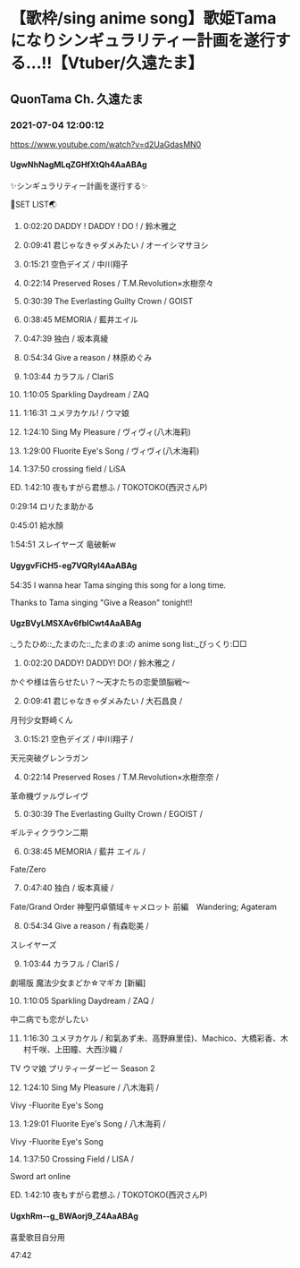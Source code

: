 # 【歌枠/sing anime song】歌姫Tamaになりシンギュラリティー計画を遂行する...!!【Vtuber/久遠たま】

## QuonTama Ch. 久遠たま

### 2021-07-04 12:00:12

https://www.youtube.com/watch?v=d2UaGdasMN0

#### UgwNhNagMLqZGHfXtQh4AaABAg

✨シンギュラリティー計画を遂行する✨



🥚SET LIST🌏



01. 0:02:20 DADDY ! DADDY ! DO ! / 鈴木雅之

02. 0:09:41 君じゃなきゃダメみたい / オーイシマサヨシ

03. 0:15:21 空色デイズ / 中川翔子

04. 0:22:14 Preserved Roses / T.M.Revolution×水樹奈々

05. 0:30:39 The Everlasting Guilty Crown / GOIST

06. 0:38:45 MEMORIA / 藍井エイル

07. 0:47:39 独白 / 坂本真綾

08. 0:54:34 Give a reason / 林原めぐみ

09. 1:03:44 カラフル / ClariS

10. 1:10:05 Sparkling Daydream / ZAQ

11. 1:16:31 ユメヲカケル! / ウマ娘

12. 1:24:10 Sing My Pleasure / ヴィヴィ(八木海莉)

13. 1:29:00 Fluorite Eye's Song / ヴィヴィ(八木海莉)

14. 1:37:50 crossing field / LiSA

ED. 1:42:10 夜もすがら君想ふ / TOKOTOKO(西沢さんP) 



0:29:14 ロリたま助かる

0:45:01 給水顏

1:54:51 スレイヤーズ 竜破斬w



#### UgygvFiCH5-eg7VQRyl4AaABAg

54:35 I wanna hear Tama singing this song for a long time.

Thanks to Tama singing "Give a Reason" tonight!!



#### UgzBVyLMSXAv6fbICwt4AaABAg

:_うたひめ::_たまのた::_たまのま:の anime song list:_びっくり:□□



01.	0:02:20 DADDY! DADDY! DO! / 鈴木雅之 /

かぐや様は告らせたい？～天才たちの恋愛頭脳戦～

02.	0:09:41 君じゃなきゃダメみたい / 大石昌良 /

月刊少女野崎くん

03.	0:15:21 空色デイズ / 中川翔子 /

天元突破グレンラガン

04.	0:22:14 Preserved Roses / T.M.Revolution×水樹奈奈 /

革命機ヴァルヴレイヴ

05.	0:30:39 The Everlasting Guilty Crown / EGOIST /

ギルティクラウン二期

06.	0:38:45 MEMORIA / 藍井 エイル /

Fate/Zero

07.	0:47:40 独白 / 坂本真綾 /

Fate/Grand Order 神聖円卓領域キャメロット 前編　Wandering; Agateram

08.	0:54:34 Give a reason / 有森聡美 /

スレイヤーズ

09.	1:03:44 カラフル / ClariS /

劇場版 魔法少女まどか☆マギカ [新編]

10.	1:10:05 Sparkling Daydream / ZAQ /

中二病でも恋がしたい

11.	1:16:30 ユメヲカケル / 和氣あず未、高野麻里佳)、Machico、大橋彩香、木村千咲、上田瞳、大西沙織 /

TV ウマ娘 プリティーダービー Season 2

12.	1:24:10 Sing My Pleasure / 八木海莉 / 

Vivy -Fluorite Eye's Song

13.	1:29:01 Fluorite Eye's Song / 八木海莉 /

Vivy -Fluorite Eye's Song

14.	1:37:50 Crossing Field / LISA /

Sword art online

ED. 1:42:10 夜もすがら君想ふ / TOKOTOKO(西沢さんP)



#### UgxhRm--g_BWAorj9_Z4AaABAg

喜愛歌目自分用

47:42

